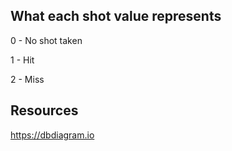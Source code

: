 
## What each shot value represents

0 - No shot taken 

1 - Hit 

2 - Miss 

## Resources

https://dbdiagram.io

